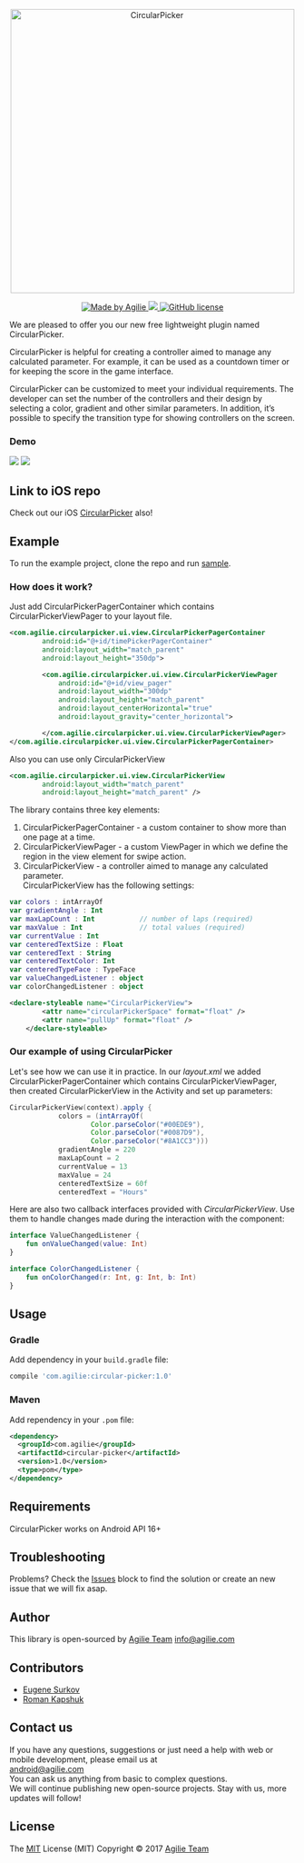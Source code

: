 <p align="center">

<img src="https://user-images.githubusercontent.com/1777595/28011162-0969de96-656a-11e7-976f-90e9347bcdb5.png" alt="CircularPicker" title="CircularPicker" width="500"/>
</p>

<p>

<p align="center">

<a href="https://www.agilie.com?utm_source=github&utm_medium=referral&utm_campaign=Git_Swift&utm_term=AGVolumeControlView">
<img src="https://img.shields.io/badge/Made%20by-Agilie-green.svg?style=flat" alt="Made by Agilie">
</a>

<a href='https://bintray.com/agilie/maven/CircularPicker/_latestVersion'>
<img src='https://api.bintray.com/packages/agilie/maven/CircularPicker/images/download.svg'>
</a>

<a href='https://raw.githubusercontent.com/agilie/CircularPicker/master/LICENSE.txt'>
<img src='https://img.shields.io/badge/license-MIT-blue.svg' alt='GitHub license'>
</a>

</p>

We are pleased to offer you our new free lightweight plugin named CircularPicker.

CircularPicker is helpful for creating a controller aimed to manage any calculated parameter. For example, it can be used as a countdown timer or for keeping the score in the game interface.

CircularPicker can be customized to meet your individual requirements. The developer can set the number of the controllers and their design by selecting a color, gradient and other similar parameters. In addition, it’s possible to specify the transition type for showing controllers on the screen.
### Demo
<img src="https://user-images.githubusercontent.com/17047537/27594456-777bb7b8-5b62-11e7-8e45-2bbe695b3525.gif">  <img src="https://user-images.githubusercontent.com/17047537/27594534-b350add4-5b62-11e7-987e-fc558eb8ee21.gif">

## Link to iOS repo

Check out our iOS [CircularPicker](https://github.com/agilie/AGCircularPicker/) also!

## Example
To run the example project, clone the repo and run [sample](TimePickerExample/).

### How does it work?

Just add CircularPickerPagerContainer which contains CircularPickerViewPager to your layout file.
````xml
<com.agilie.circularpicker.ui.view.CircularPickerPagerContainer
        android:id="@+id/timePickerPagerContainer"
        android:layout_width="match_parent"
        android:layout_height="350dp">

        <com.agilie.circularpicker.ui.view.CircularPickerViewPager
            android:id="@+id/view_pager"
            android:layout_width="300dp"
            android:layout_height="match_parent"
            android:layout_centerHorizontal="true"
            android:layout_gravity="center_horizontal">

        </com.agilie.circularpicker.ui.view.CircularPickerViewPager>
</com.agilie.circularpicker.ui.view.CircularPickerPagerContainer>
````
Also you can use only CircularPickerView
````xml
<com.agilie.circularpicker.ui.view.CircularPickerView
        android:layout_width="match_parent"
        android:layout_height="match_parent" />
````

The library contains three key elements: 
1. CircularPickerPagerContainer - a custom container to show more than one page at a time.
2. CircularPickerViewPager - a custom ViewPager in which we define the region in the view element for swipe action.
3. CircularPickerView - a controller aimed to manage any calculated parameter.</br>
CircularPickerView has the following settings:
````kotlin
var colors : intArrayOf
var gradientAngle : Int 
var maxLapCount : Int           // number of laps (required)
var maxValue : Int              // total values (required)
var currentValue : Int 
var centeredTextSize : Float 
var centeredText : String 
var centeredTextColor: Int
var centeredTypeFace : TypeFace
var valueChangedListener : object
var colorChangedListener : object
````
````xml
<declare-styleable name="CircularPickerView">
        <attr name="circularPickerSpace" format="float" />
        <attr name="pullUp" format="float" />
    </declare-styleable>
````

### Our example of using CircularPicker
Let's see how we can use it in practice.
In our *layout.xml* we added CircularPickerPagerContainer which contains CircularPickerViewPager, then created CircularPickerView in the Activity and set up parameters:

````gradle
СircularPickerView(context).apply {
            colors = (intArrayOf(
                    Color.parseColor("#00EDE9"),
                    Color.parseColor("#0087D9"),
                    Color.parseColor("#8A1CC3")))
            gradientAngle = 220
            maxLapCount = 2
            currentValue = 13
            maxValue = 24
            centeredTextSize = 60f
            centeredText = "Hours"
 ````
Here are also two callback interfaces provided with _CircularPickerView_. Use them to handle changes made during the interaction with the component: 

````kotlin
interface ValueChangedListener {
    fun onValueChanged(value: Int)
}

interface ColorChangedListener {
    fun onColorChanged(r: Int, g: Int, b: Int)
}
````

## Usage

### Gradle

Add dependency in your `build.gradle` file:
````gradle
compile 'com.agilie:circular-picker:1.0'
````

### Maven
Add rependency in your `.pom` file:
````xml
<dependency>
  <groupId>com.agilie</groupId>
  <artifactId>circular-picker</artifactId>
  <version>1.0</version>
  <type>pom</type>
</dependency>
````

## Requirements

CircularPicker works on Android API 16+

## Troubleshooting

Problems? Check the [Issues](https://github.com/agilie/AGMobileGift/issues) block
to find the solution or create an new issue that we will fix asap.


## Author

This library is open-sourced by [Agilie Team](https://www.agilie.com?utm_source=github&utm_medium=referral&utm_campaign=Git_Android_Kotlin&utm_term=CircularPicker) <info@agilie.com>

## Contributors

- [Eugene Surkov](https://github.com/ukevgen)
- [Roman Kapshuk](https://github.com/RomanKapshuk)

## Contact us
If you have any questions, suggestions or just need a help with web or mobile development, please email us at<br/> <android@agilie.com><br/>
You can ask us anything from basic to complex questions. <br/>
We will continue publishing new open-source projects. Stay with us, more updates will follow!<br/>

## License

The [MIT](LICENSE.md) License (MIT) Copyright © 2017 [Agilie Team](https://www.agilie.com?utm_source=github&utm_medium=referral&utm_campaign=Git_Android_Kotlin&utm_term=CircularPicker)
